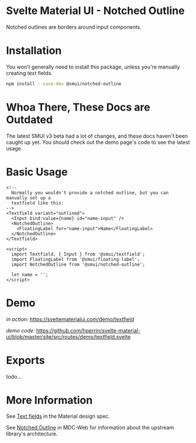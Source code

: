 # Svelte Material UI - Notched Outline

Notched outlines are borders around input components.

# Installation

You won't generally need to install this package, unless you're manually creating text fields.

```sh
npm install --save-dev @smui/notched-outline
```

# Whoa There, These Docs are Outdated

The latest SMUI v3 beta had a lot of changes, and these docs haven't been caught up yet. You should check out the demo page's code to see the latest usage.

# Basic Usage

```svelte
<!--
  Normally you wouldn't provide a notched outline, but you can manually set up a
  textfield like this:
-->
<Textfield variant="outlined">
  <Input bind:value={name} id="name-input" />
  <NotchedOutline>
    <FloatingLabel for="name-input">Name</FloatingLabel>
  </NotchedOutline>
</Textfield>

<script>
  import Textfield, { Input } from '@smui/textfield';
  import FloatingLabel from '@smui/floating-label';
  import NotchedOutline from '@smui/notched-outline';

  let name = '';
</script>
```

# Demo

_in action:_ https://sveltematerialui.com/demo/textfield

_demo code:_ https://github.com/hperrin/svelte-material-ui/blob/master/site/src/routes/demo/textfield.svelte

# Exports

todo...

# More Information

See [Text fields](https://material.io/components/text-fields) in the Material design spec.

See [Notched Outline](https://github.com/material-components/material-components-web/tree/v10.0.0/packages/mdc-notched-outline) in MDC-Web for information about the upstream library's architecture.
